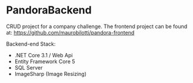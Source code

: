 # PandoraBackend

CRUD project for a company challenge. 
The frontend project can be found at: https://github.com/maurobilotti/pandora-frontend


Backend-end Stack:
- .NET Core 3.1 / Web Api
- Entity Framework Core 5
- SQL Server 
- ImageSharp (Image Resizing)
